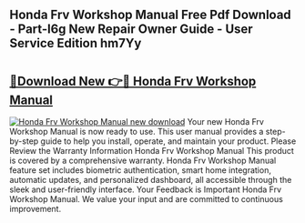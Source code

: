 ## Honda Frv Workshop Manual Free Pdf Download - Part-l6g New Repair Owner Guide - User Service Edition hm7Yy

# <h2><a href="http://cf27323.oget.top/?id=Honda+Frv+Workshop+Manual">🔗Download New 👉🔴 Honda Frv Workshop Manual</a></h2>

[![Honda Frv Workshop Manual new download](https://i.imgur.com/5g1atiW.png)](http://cf27323.oget.top/?id=Honda+Frv+Workshop+Manual)
Your new Honda Frv Workshop Manual is now ready to use. This user manual provides a step-by-step guide to help you install, operate, and maintain your product. Please Review the Warranty Information Honda Frv Workshop Manual This product is covered by a comprehensive warranty. Honda Frv Workshop Manual feature set includes biometric authentication, smart home integration, automatic updates, and personalized dashboard, all accessible through the sleek and user-friendly interface. Your Feedback is Important Honda Frv Workshop Manual. We value your input and are committed to continuous improvement.

